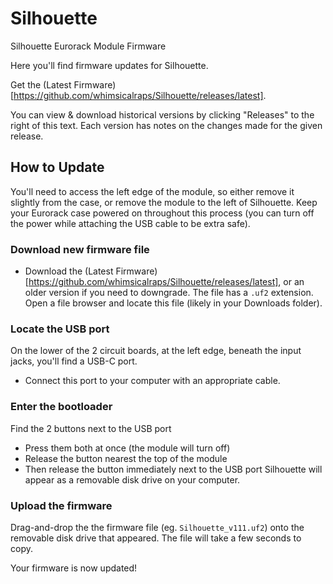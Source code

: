 # Silhouette
Silhouette Eurorack Module Firmware

Here you'll find firmware updates for Silhouette.

Get the (Latest Firmware)[https://github.com/whimsicalraps/Silhouette/releases/latest].

You can view & download historical versions by clicking "Releases" to the right of this text. Each version has notes on the changes made for the given release.

## How to Update

You'll need to access the left edge of the module, so either remove it slightly from the case, or remove the module to the left of Silhouette.
Keep your Eurorack case powered on throughout this process (you can turn off the power while attaching the USB cable to be extra safe).

### Download new firmware file

* Download the (Latest Firmware)[https://github.com/whimsicalraps/Silhouette/releases/latest], or an older version if you need to downgrade.
The file has a `.uf2` extension.
Open a file browser and locate this file (likely in your Downloads folder).

### Locate the USB port

On the lower of the 2 circuit boards, at the left edge, beneath the input jacks, you'll find a USB-C port.
* Connect this port to your computer with an appropriate cable.

### Enter the bootloader
Find the 2 buttons next to the USB port
* Press them both at once (the module will turn off)
* Release the button nearest the top of the module
* Then release the button immediately next to the USB port
Silhouette will appear as a removable disk drive on your computer.

### Upload the firmware

Drag-and-drop the the firmware file (eg. `Silhouette_v111.uf2`) onto the removable disk drive that appeared.
The file will take a few seconds to copy.

Your firmware is now updated!
